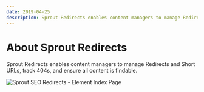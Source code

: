 ```yaml
---
date: 2019-04-25
description: Sprout Redirects enables content managers to manage Redirects and Brand URLs, track 404s, and ensure all content is findable.
---
```


# About Sprout Redirects

Sprout Redirects enables content managers to manage Redirects and Short URLs, track 404s, and ensure all content is findable.

![Sprout SEO Redirects - Element Index Page](../images/seo/redirects-index.png)
